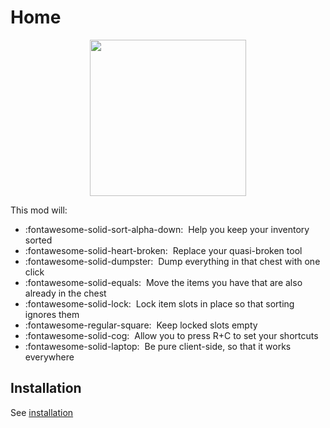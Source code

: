 # Home

<p align="center">
    <img src="https://raw.githubusercontent.com/blackd/Inventory-Profiles/all-in-one/description/output.webp" width="250px">
</p>

This mod will:

- :fontawesome-solid-sort-alpha-down: &nbsp;Help you keep your inventory sorted
- :fontawesome-solid-heart-broken: &nbsp;Replace your quasi-broken tool
- :fontawesome-solid-dumpster: &nbsp;Dump everything in that chest with one click
- :fontawesome-solid-equals: &nbsp;Move the items you have that are also already in the chest                                           
- :fontawesome-solid-lock: &nbsp;Lock item slots in place so that sorting ignores them
- :fontawesome-regular-square: &nbsp;Keep locked slots empty
- :fontawesome-solid-cog: &nbsp;Allow you to press R+C to set your shortcuts
- :fontawesome-solid-laptop: &nbsp;Be pure client-side, so that it works everywhere

## Installation

See [installation](installation/index.md)
